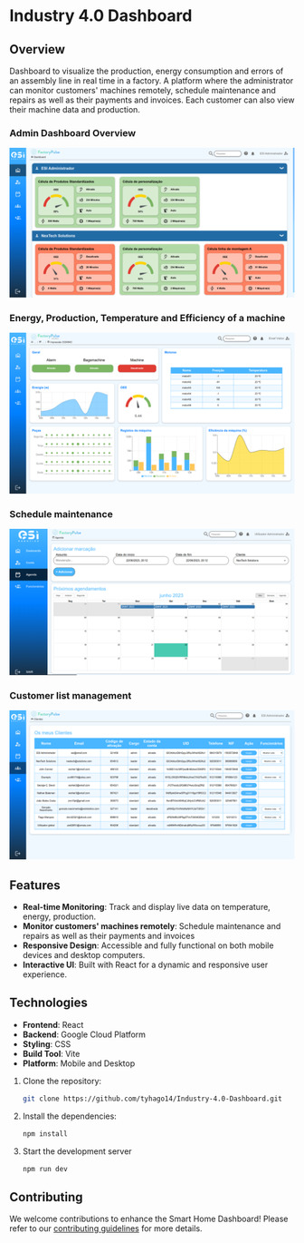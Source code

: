 # Industry 4.0 Dashboard

## Overview

Dashboard to visualize the production, energy consumption and errors of an assembly line in real time in a factory. A platform where the administrator can monitor customers' machines remotely, schedule maintenance and repairs as well as their payments and invoices. Each customer can also view their machine data and production.


### Admin Dashboard Overview

![Admin Home Page](github_img/3a.png)

### Energy, Production, Temperature and Efficiency of a machine

![Machine Data](github_img/1.png)

### Schedule maintenance 

![Schedule maintenance ](github_img/2a.png)

### Customer list management 

![Customer list management ](github_img/4a.png)

## Features

-   **Real-time Monitoring**: Track and display live data on temperature, energy, production.
-   **Monitor customers' machines remotely**: Schedule maintenance and repairs as well as their payments and invoices
-   **Responsive Design**: Accessible and fully functional on both mobile devices and desktop computers.
-   **Interactive UI**: Built with React for a dynamic and responsive user experience.

## Technologies

-   **Frontend**: React
-   **Backend**: Google Cloud Platform
-   **Styling**: CSS
-   **Build Tool**: Vite
-   **Platform**: Mobile and Desktop

1. Clone the repository:

    ```bash
    git clone https://github.com/tyhago14/Industry-4.0-Dashboard.git

    ```

2. Install the dependencies:

    ```bash
    npm install

    ```

3. Start the development server
    ```bash
    npm run dev
    ```
## Contributing

We welcome contributions to enhance the Smart Home Dashboard! Please refer to our [contributing guidelines](CONTRIBUTING.md) for more details.
